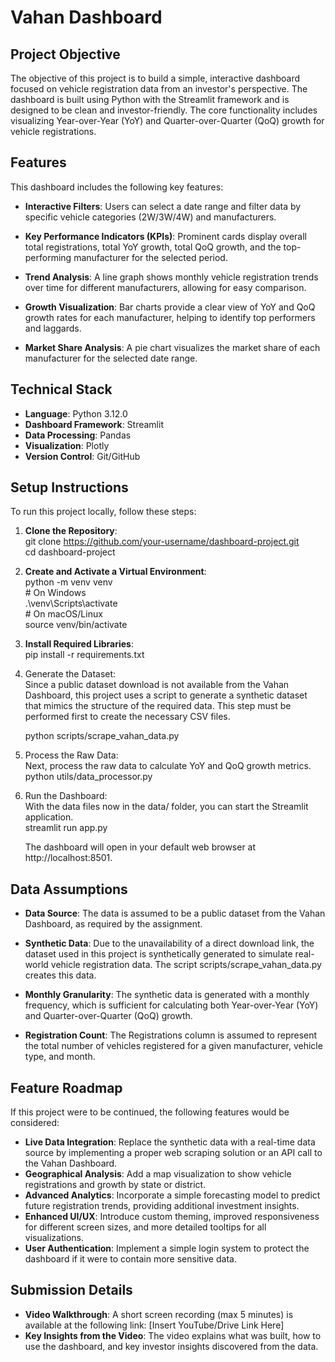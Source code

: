 # **Vahan Dashboard**

## **Project Objective**

The objective of this project is to build a simple, interactive dashboard focused on vehicle registration data from an investor's perspective. The dashboard is built using Python with the Streamlit framework and is designed to be clean and investor-friendly. The core functionality includes visualizing Year-over-Year (YoY) and Quarter-over-Quarter (QoQ) growth for vehicle registrations.

## **Features**

This dashboard includes the following key features:

* **Interactive Filters**: Users can select a date range and filter data by specific vehicle categories (2W/3W/4W) and manufacturers.

* **Key Performance Indicators (KPIs)**: Prominent cards display overall total registrations, total YoY growth, total QoQ growth, and the top-performing manufacturer for the selected period.  
* **Trend Analysis**: A line graph shows monthly vehicle registration trends over time for different manufacturers, allowing for easy comparison.

* **Growth Visualization**: Bar charts provide a clear view of YoY and QoQ growth rates for each manufacturer, helping to identify top performers and laggards.

* **Market Share Analysis**: A pie chart visualizes the market share of each manufacturer for the selected date range.

## **Technical Stack**

* **Language**: Python 3.12.0  
* **Dashboard Framework**: Streamlit  
* **Data Processing**: Pandas  
* **Visualization**: Plotly  
* **Version Control**: Git/GitHub

## **Setup Instructions**

To run this project locally, follow these steps:

1. **Clone the Repository**:  
   git clone https://github.com/your-username/dashboard-project.git  
   cd dashboard-project

2. **Create and Activate a Virtual Environment**:  
   python \-m venv venv  
   \# On Windows  
   .\\venv\\Scripts\\activate  
   \# On macOS/Linux  
   source venv/bin/activate

3. **Install Required Libraries**:  
   pip install \-r requirements.txt

4. Generate the Dataset:  
   Since a public dataset download is not available from the Vahan Dashboard, this project uses a script to generate a synthetic dataset that mimics the structure of the required data. This step must be performed first to create the necessary CSV files.

   python scripts/scrape\_vahan\_data.py

5. Process the Raw Data:  
   Next, process the raw data to calculate YoY and QoQ growth metrics.  
   python utils/data\_processor.py

6. Run the Dashboard:  
   With the data files now in the data/ folder, you can start the Streamlit application.  
   streamlit run app.py

   The dashboard will open in your default web browser at http://localhost:8501.

## **Data Assumptions**

* **Data Source**: The data is assumed to be a public dataset from the Vahan Dashboard, as required by the assignment.

* **Synthetic Data**: Due to the unavailability of a direct download link, the dataset used in this project is synthetically generated to simulate real-world vehicle registration data. The script scripts/scrape\_vahan\_data.py creates this data.  
* **Monthly Granularity**: The synthetic data is generated with a monthly frequency, which is sufficient for calculating both Year-over-Year (YoY) and Quarter-over-Quarter (QoQ) growth.  
* **Registration Count**: The Registrations column is assumed to represent the total number of vehicles registered for a given manufacturer, vehicle type, and month.

## **Feature Roadmap**

If this project were to be continued, the following features would be considered:

* **Live Data Integration**: Replace the synthetic data with a real-time data source by implementing a proper web scraping solution or an API call to the Vahan Dashboard.  
* **Geographical Analysis**: Add a map visualization to show vehicle registrations and growth by state or district.  
* **Advanced Analytics**: Incorporate a simple forecasting model to predict future registration trends, providing additional investment insights.  
* **Enhanced UI/UX**: Introduce custom theming, improved responsiveness for different screen sizes, and more detailed tooltips for all visualizations.  
* **User Authentication**: Implement a simple login system to protect the dashboard if it were to contain more sensitive data.

## **Submission Details**

* **Video Walkthrough**: A short screen recording (max 5 minutes) is available at the following link: \[Insert YouTube/Drive Link Here\]  
* **Key Insights from the Video**: The video explains what was built, how to use the dashboard, and key investor insights discovered from the data.  
